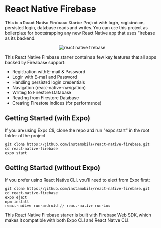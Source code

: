 # React Native Firebase

This is a React Native Firebase Starter Project with login, registration, persisted login, database reads and writes. You can use this project as boilerplate for bootstrapping any new React Native app that uses Firebase as its backend.

<center><img src="https://www.instamobile.io/wp-content/uploads/2020/05/react-native-firebase.png" alt="react native firebase"/></center>


This React Native Firebase starter contains a few key features that all apps backed by Fireabase support:

* Registration with E-mail & Password
* Login with E-mail and Password
* Handling persisted login credentials
* Navigation (react-native-navigation)
* Writing to Firestore Database
* Reading from Firestore Database
* Creating Firestore indices (for performance)

## Getting Started (with Expo)

If you are using Expo Cli, clone the repo and run "expo start" in the root folder of the project:

```
git clone https://github.com/instamobile/react-native-firebase.git
cd react-native-firebase
expo start
```

## Getting Started (without Expo)

If you prefer using React Native CLI, you'll need to eject from Expo first:

```
git clone https://github.com/instamobile/react-native-firebase.git
cd react-native-firebase
expo eject
npm install
react-native run-android // react-native run-ios
```

This React Native Firebase starter is built with Firebase Web SDK, which makes it compatible with both Expo CLI and React Native CLI.

